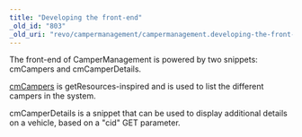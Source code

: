 ```yaml
---
title: "Developing the front-end"
_old_id: "803"
_old_uri: "revo/campermanagement/campermanagement.developing-the-front-end"
---
```


The front-end of CamperManagement is powered by two snippets: cmCampers and cmCamperDetails.

[cmCampers](extras/campermanagement/campermanagement.developing-the-front-end/campermanagement.cmcampers-snippet "CamperManagement.cmCampers Snippet") is getResources-inspired and is used to list the different campers in the system.

cmCamperDetails is a snippet that can be used to display additional details on a vehicle, based on a "cid" GET parameter.